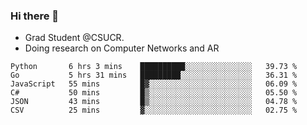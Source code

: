 ### Hi there 👋
- Grad Student @CSUCR. 
- Doing research on Computer Networks and AR
<!--START_SECTION:waka-->

```text
Python       6 hrs 3 mins    ██████████░░░░░░░░░░░░░░░   39.73 %
Go           5 hrs 31 mins   █████████░░░░░░░░░░░░░░░░   36.31 %
JavaScript   55 mins         █▓░░░░░░░░░░░░░░░░░░░░░░░   06.09 %
C#           50 mins         █▒░░░░░░░░░░░░░░░░░░░░░░░   05.50 %
JSON         43 mins         █▒░░░░░░░░░░░░░░░░░░░░░░░   04.78 %
CSV          25 mins         ▓░░░░░░░░░░░░░░░░░░░░░░░░   02.75 %
```

<!--END_SECTION:waka-->
<!--
**jluo117/jluo117** is a ✨ _special_ ✨ repository because its `README.md` (this file) appears on your GitHub profile.

Here are some ideas to get you started:

- 🔭 I’m currently working on ...
- 🌱 I’m currently learning ...
- 👯 I’m looking to collaborate on ...
- 🤔 I’m looking for help with ...
- 💬 Ask me about ...
- 📫 How to reach me: ...
- 😄 Pronouns: ...
- ⚡ Fun fact: ...
-->

